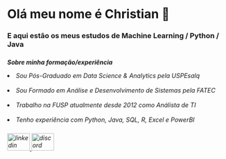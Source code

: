 <h1 align="left">Olá meu nome é Christian 👋</h1>

###

<h3 align="left">E aqui estão os meus estudos de Machine Learning / Python / Java</h3>

###

<p align="left"><I><b> Sobre minha formação/experiência</b><I><br><li>Sou Pós-Graduado em Data Science & Analytics pela USPEsalq</li><br><li>Sou Formado em Análise e Desenvolvimento de Sistemas pela FATEC</li><br><li> Trabalho na FUSP atualmente desde 2012 como Análista de TI</li><br><li> Tenho experiência com Python, Java, SQL, R, Excel e PowerBI</li></p>

###

<div align="left">
  <a href="https://br.linkedin.com/in/christian-roberto-carvalho-santos-13802597" target="_blank">
    <img src="https://raw.githubusercontent.com/maurodesouza/profile-readme-generator/master/src/assets/icons/social/linkedin/default.svg" width="52" height="40" alt="linkedin logo"  />
  </a>
  <a href="https://discord.com/channels/christiancarvalho" target="_blank">
    <img src="https://raw.githubusercontent.com/maurodesouza/profile-readme-generator/master/src/assets/icons/social/discord/default.svg" width="52" height="40" alt="discord logo"  />
  </a>
</div>

###
